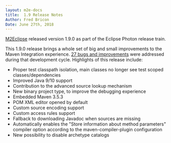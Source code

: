 ```yaml
---
layout: m2e-docs
title:  1.9 Release Notes
Author: Fred Bricon
Date: June 27th, 2018
---
```


[M2Eclipse](https://www.eclipse.org/m2e) released version 1.9.0 as part of the
Eclipse Photon release train. 

This 1.9.0 release brings a whole set of big and small improvements to the Maven Integration experience. [27 bugs and improvements](https://projects.eclipse.org/projects/technology.m2e/releases/1.9/bugs) were addressed during that development cycle. Highlights of this release include:

* Proper test classpath isolation, main classes no longer see test scoped classes/dependencies
* Improved Java 9/10 support
* Contribution to the advanced source lookup mechanism
* New binary project type, to improve the debugging experience
* Embedded Maven 3.5.3
* POM XML editor opened by default
* Custom source encoding support
* Custom access rules support
* Fallback to downloading Javadoc when sources are missing 
* Automatically enables the "Store information about method parameters" compiler option according to the maven-compiler-plugin configuration
* New possibility to disable archetype catalogs


